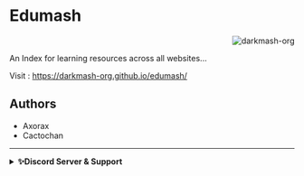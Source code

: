 # Edumash

<p class="views" align="right"><img src="https://komarev.com/ghpvc/?username=darkmash-org-edumash&label=Project%20views&color=0e75b6&style=flat" alt="darkmash-org" /></p>


An Index for learning resources across all websites...

Visit : https://darkmash-org.github.io/edumash/

## Authors

  - Axorax
  - Cactochan


<hr>
<details>
    <summary><b>✨Discord Server & Support</b></summary><br/>
 <h3 align="center">Darkmash Official Server </h3>
 
### ⬇️ ⬇️ ⬇️ ⬇️ INVITE LINK ⬇️ ⬇️ ⬇️ ⬇️ 

https://discord.gg/SC54bSgnyQ
</details>

